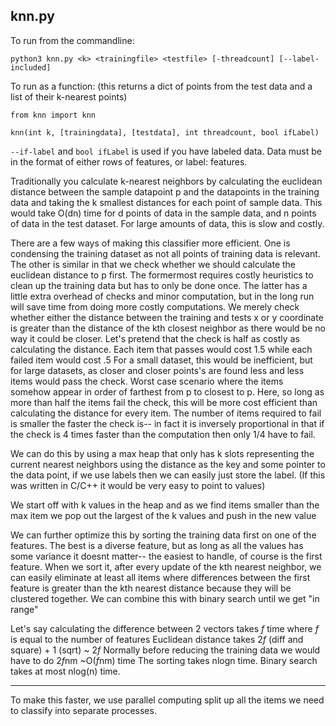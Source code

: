 ## knn.py

To run from the commandline:

    python3 knn.py <k> <trainingfile> <testfile> [-threadcount] [--label-included]

To run as a function: (this returns a dict of points from the test data and a list of their k-nearest points)

    from knn import knn

    knn(int k, [trainingdata], [testdata], int threadcount, bool ifLabel)

`--if-label` and `bool ifLabel` is used if you have labeled data.
Data must be in the format of either rows of features, or label: features. 

Traditionally you calculate k-nearest neighbors by calculating the euclidean distance between the sample datapoint p and the datapoints in the training data and taking the k smallest distances for each point of sample data. This would take O(dn) time for d points of data in the sample data, and n points of data in the test dataset. For large amounts of data, this is slow and costly.

There are a few ways of making this classifier more efficient. One is condensing the training dataset as not all points of training data is relevant. The other is similar in that we check whether we should calculate the euclidean distance to p first. The formermost requires costly heuristics to clean up the training data but has to only be done once. The latter has a little extra overhead of checks and minor computation, but in the long run will save time from doing more costly computations.
We merely check whether either the distance between the training and tests x or y coordinate is greater than the distance of the kth closest neighbor as there would be no way it could be closer.
Let's pretend that the check is half as costly as calculating the distance. 
Each item that passes would cost 1.5 while each failed item would cost .5 
For a small dataset, this would be inefficient, but for large datasets, as closer and closer points's are found less and less items would pass the check. Worst case scenario where the items somehow appear in order of farthest from p to closest to p. Here, so long as more than half the items fail the check, this will be more cost efficient than calculating the distance for every item. The number of items required to fail is smaller the faster the check is-- in fact it is inversely proportional in that if the check is 4 times faster than the computation then only 1/4 have to fail. 

We can do this by using a max heap that only has k slots representing the current nearest neighbors using the distance as the key and some pointer to the data point, if we use labels then we can easily just store the label. (If this was written in C/C++ it would be very easy to point to values)

We start off with k values in the heap and as we find items smaller than the max item we pop out the largest of the k values and push in the new value

We can further optimize this by sorting the training data first on one of the features. The best is a diverse feature, but as long as all the values has some variance it doesnt matter-- the easiest to handle, of course is the first feature. When we sort it, after every update of the kth nearest neighbor, we can easily eliminate at least all items where differences between the first feature is greater than the kth nearest distance because they will be clustered together. We can combine this with binary search until we get "in range" 

Let's say calculating the difference between 2 vectors takes *f* time where *f* is equal to the number of features
Euclidean distance takes 2*f* (diff and square) + 1 (sqrt) \~ 2*f*
Normally before reducing the training data we would have to do 2*f*nm \~O(*f*nm) time
The sorting takes nlogn time. 
Binary search takes at most nlog(n) time. 

----------------

To make this faster, we use parallel computing split up all the items we need to classify into separate processes.